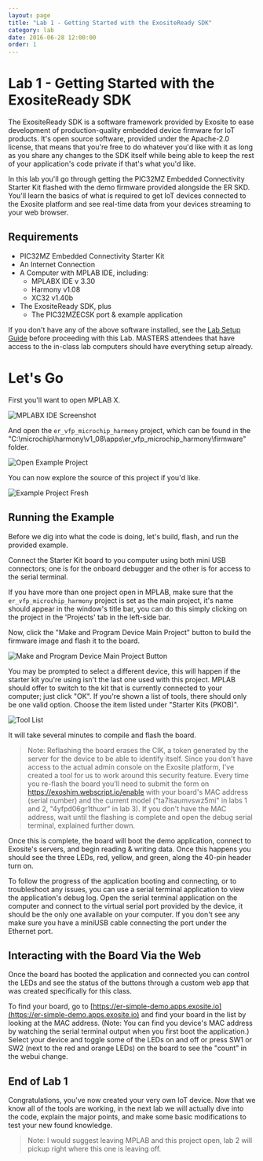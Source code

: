 ```yaml
---
layout: page
title: "Lab 1 - Getting Started with the ExositeReady SDK"
category: lab
date: 2016-06-28 12:00:00
order: 1
---
```


# Lab 1 - Getting Started with the ExositeReady SDK

The ExositeReady SDK is a software framework provided by Exosite to ease development of production-quality embedded device firmware for IoT products. It's open source software, provided under the Apache-2.0 license, that means that you're free to do whatever you'd like with it as long as you share any changes to the SDK itself while being able to keep the rest of your application's code private if that's what you'd like.

In this lab you'll go through getting the PIC32MZ Embedded Connectivity Starter Kit flashed with the demo firmware provided alongside the ER SKD. You'll learn the basics of what is required to get IoT devices connected to the Exosite platform and see real-time data from your devices streaming to your web browser.

## Requirements

* PIC32MZ Embedded Connectivity Starter Kit
* An Internet Connection
* A Computer with MPLAB IDE, including:
  * MPLABX IDE v 3.30
  * Harmony v1.08
  * XC32 v1.40b
* The ExositeReady SDK, plus
  * The PIC32MZECSK port & example application

If you don't have any of the above software installed, see the [Lab Setup Guide](../setup) before proceeding with this Lab. MASTERS attendees that have access to the in-class lab computers should have everything setup already.

# Let's Go

First you'll want to open MPLAB X.

![MPLABX IDE Screenshot](../images/mplabx.png)

And open the `er_vfp_microchip_harmony` project, which can be found in the "C:\microchip\harmony\v1_08\apps\er_vfp_microchip_harmony\firmware" folder.

![Open Example Project](../images/open_example_project.png)

You can now explore the source of this project if you'd like.

![Example Project Fresh](../images/example_project_fresh.png)

## Running the Example

Before we dig into what the code is doing, let's build, flash, and run the provided example.

Connect the Starter Kit board to you computer using both mini USB connectors; one is for the onboard debugger and the other is for access to the serial terminal.

If you have more than one project open in MPLAB, make sure that the `er_vfp_microchip_harmony` project is set as the main project, it's name should appear in the window's title bar, you can do this simply clicking on the project in the 'Projects' tab in the left-side bar.

Now, click the "Make and Program Device Main Project" button to build the firmware image and flash it to the board.

![Make and Program Device Main Project Button](../images/make_and_program_device_main_project_button.png)

You may be prompted to select a different device, this will happen if the starter kit you're using isn't the last one used with this project. MPLAB should offer to switch to the kit that is currently connected to your computer; just click "OK". If you're shown a list of tools, there should only be one valid option. Choose the item listed under "Starter Kits (PKOB)".

![Tool List](../images/tool_list.png)

It will take several minutes to compile and flash the board.

> Note: Reflashing the board erases the CIK, a token generated by the server for the device to be able to identify itself. Since you don't have access to the actual admin console on the Exosite platform, I've created a tool for us to work around this security feature. Every time you re-flash the board you'll need to submit the form on https://exoshim.webscript.io/enable with your board's MAC address (serial number) and the current model ("ta7lsaumvswz5mi" in labs 1 and 2, "4yfpd06gr1thuxr" in lab 3). If you don't have the MAC address, wait until the flashing is complete and open the debug serial terminal, explained further down.

Once this is complete, the board will boot the demo application, connect to Exosite's servers, and begin reading & writing data. Once this happens you should see the three LEDs, red, yellow, and green, along the 40-pin header turn on.

To follow the progress of the application booting and connecting, or to troubleshoot any issues, you can use a serial terminal application to view the application's debug log. Open the serial terminal application on the computer and connect to the virtual serial port provided by the device, it should be the only one available on your computer. If you don't see any make sure you have a miniUSB cable connecting the port under the Ethernet port.

<!-- NTS: Expand the above section after figuring out what application they will have on these machines. -->

## Interacting with the Board Via the Web

Once the board has booted the application and connected you can control the LEDs and see the status of the buttons through a custom web app that was created specifically for this class.

To find your board, go to [https://er-simple-demo.apps.exosite.io](https://er-simple-demo.apps.exosite.io) and find your board in the list by looking at the MAC address. (Note: You can find you device's MAC address by watching the serial terminal output when you first boot the application.) Select your device and toggle some of the LEDs on and off or press SW1 or SW2 (next to the red and orange LEDs) on the board to see the "count" in the webui change.

## End of Lab 1

Congratulations, you've now created your very own IoT device. Now that we know all of the tools are working, in the next lab we will actually dive into the code, explain the major points, and make some basic modifications to test your new found knowledge.

> Note: I would suggest leaving MPLAB and this project open, lab 2 will pickup right where this one is leaving off.

